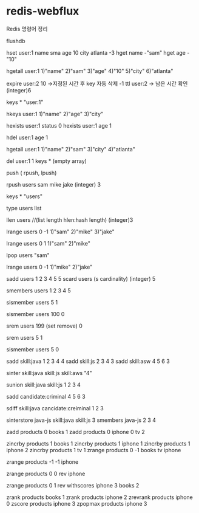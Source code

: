 # redis-webflux


Redis 명령어 정리


flushdb

hset user:1 name sma age 10 city atlanta
-3
hget name
-"sam"
hget age
-"10"

hgetall user:1
1)"name"
2)"sam"
3)"age"
4)"10"
5)"city"
6)"atlanta"


expire user:2 10 ->지정된 시간 후 key 자동 삭제
-1
ttl user:2 -> 남은 시간 확인
(integer)6

keys *
"user:1"

hkeys user:1
1)"name"
2)"age"
3)"city"

hexists user:1 status
0
hexists user:1 age
1

hdel user:1 age
1

hgetall user:1
1)"name"
2)"sam"
3)"city"
4)"atlanta"

del user:1
1
keys *
(empty array)

push ( rpush, lpush)

rpush users sam mike jake
(integer) 3

keys *
"users"

type users
list

llen users //(list length hlen:hash length)
(integer)3

lrange users 0 -1
1)"sam"
2)"mike"
3)"jake"

lrange users 0 1
1)"sam"
2)"mike"

lpop users
"sam"

lrange users 0 -1
1)"mike"
2)"jake"


sadd users 1 2 3 4 5
5
scard users (s cardinality)
(integer) 5

smembers users
1
2
3
4
5

sismember users 5
1

sismember users 100
0

srem users 199 (set remove)
0

srem users 5
1

sismember users 5
0

sadd skill:java 1 2 3 4
4
sadd skill:js 2 3 4
3
sadd skill:asw 4 5 6
3

sinter skill:java skill:js skill:aws
"4"

sunion skill:java skill:js
1
2
3
4

sadd candidate:criminal 4 5 6
3

sdiff skill:java cancidate:creiminal
1
2
3

sinterstore java-js skill:java skill:js
3
smembers java-js
2
3
4


zadd products 0 books
1
zadd products 0 iphone 0 tv
2

zincrby products 1 books
1
zincrby products 1 iphone
1
zincrby products 1 iphone
2
zincrby products 1 tv
1
zrange products 0 -1
books
tv
iphone

zrange products -1 -1
iphone

zrange products 0 0 rev
iphone

zrange products 0 1 rev withscores
iphone
3
books
2

zrank products books
1
zrank products iphone
2
zrevrank products iphone
0
zscore products iphone
3
zpopmax products
iphone
3
